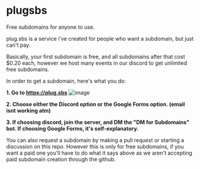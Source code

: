 # plugsbs
Free subdomains for anyone to use.

plug.sbs is a service i've created for people who want a subdomain, but just can't pay.

Basically, your first subdomain is free, and all subdomains after that cost $0.20 each, however we host many events in our discord to get unlimited free subdomains. 

In order to get a subdomain, here's what you do:

**1. Go to https://plug.sbs** ![image](https://user-images.githubusercontent.com/68467297/156889438-175fee3e-e054-4fdc-b8b8-7192c3e988c5.png)

**2. Choose either the Discord option or the Google Forms option. (email isnt working atm)**

**3. If choosing discord, join the server, and DM the "DM for Subdomains" bot. If choosing Google Forms, it's self-explanatory.**

You can also request a subdomain by making a pull request or starting a discussion on this repo. However this is only for free subdomains, if you want a paid one you'll have to do what it says above as we aren't accepting paid subdomain creation through the github.
